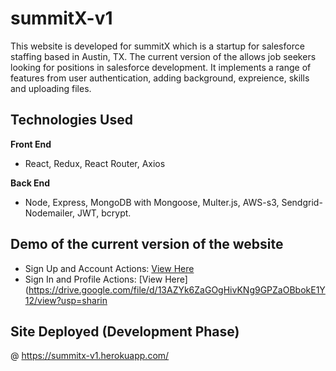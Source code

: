 # summitX-v1

This website is developed for summitX which is a startup for salesforce staffing based in Austin, TX. The current version of the allows job seekers looking for positions in salesforce development. It implements a range of features from user authentication, adding background, expreience, skills and uploading files.  

## Technologies Used

**Front End**
- React, Redux, React Router, Axios

**Back End**
- Node, Express, MongoDB with Mongoose, Multer.js, AWS-s3, Sendgrid-Nodemailer, JWT, bcrypt.

## Demo of the current version of the website

- Sign Up and Account Actions: [View Here](https://drive.google.com/file/d/19OBJ70rAGlrYVYg3bSfZx2l-YpjBYgHe/view?usp=sharing)
- Sign In and Profile Actions: [View Here](https://drive.google.com/file/d/13AZYk6ZaGOgHivKNg9GPZaOBbokE1Y12/view?usp=sharin

## Site Deployed (Development Phase)

@ https://summitx-v1.herokuapp.com/
